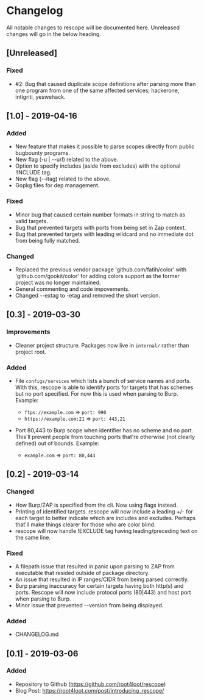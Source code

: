 # Changelog

All notable changes to rescope will be documented here.
Unreleased changes will go in the below heading.

## [Unreleased]
### Fixed
- #2: Bug that caused duplicate scope definitions after parsing more than one program from one of the same affected services; hackerone, intigriti, yeswehack.

## [1.0] - 2019-04-16

### Added
- New feature that makes it possible to parse scopes directly from public bugbounty programs.
- New flag (-u | --url) related to the above.
- Option to specify includes (aside from excludes) with the optional !INCLUDE tag.
- New flag (--itag) related to the above.
- Gopkg files for dep management.

### Fixed
- Minor bug that caused certain number formats in string to match as valid targets.
- Bug that prevented targets with ports from being set in Zap context.
- Bug that prevented targets with leading wildcard and no immediate dot from being fully matched.

### Changed
- Replaced the previous vendor package 'github.com/fatih/color' with 'github.com/gookit/color' for adding colors support as the former project was no longer maintained.
- General commenting and code impovements.
- Changed --extag to -etag and removed the short version.


## [0.3] - 2019-03-30
### Improvements
- Cleaner project structure. Packages now live in `internal/` rather than project root.

### Added
- File `configs/services` which lists a bunch of service names and ports. With this, rescope is able to identify ports for targets that has schemes but no port specified. For now this is used when parsing to Burp. Example:
     - `ftps://example.com` => `port: 990`
     - `https://example.com:21` => `port: 443,21`

- Port 80,443 to Burp scope when identifier has no scheme and no port. This'll prevent people from touching ports that're otherwise (not clearly defined) out of bounds. Example:
     - `example.com` => `port: 80,443`

## [0.2] - 2019-03-14
### Changed
- How Burp/ZAP is specified from the cli. Now using flags instead.
- Printing of identified targets. rescope will now include a leading +/- for each target to better indicate which are includes and excludes. Perhaps that'll make things clearer for those who are color blind.
- rescope will now handle !EXCLUDE tag having leading/preceding text on the same line.

### Fixed
- A filepath issue that resulted in panic upon parsing to ZAP from executable that resided outside of package directory.
- An issue that resulted in IP ranges/CIDR from being parsed correctly.
- Burp parsing inaccuracy for certain targets having both http(s) and ports. Rescope will now include protocol ports (80|443) and host port when parsing to Burp.
- Minor issue that prevented --version from being displayed.

### Added
- CHANGELOG.md

## [0.1] - 2019-03-06
### Added
- Repository to Github (https://github.com/root4loot/rescope)
- Blog Post: https://root4loot.com/post/introducing_rescope/
